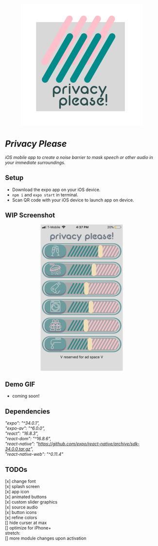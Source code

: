 <p align="center">
<img src="assets/readme/readmeicon.png" width="400"></p>

# _Privacy Please_

_iOS mobile app to create a noise barrier to mask speech or other audio in your immediate surroundings._

## Setup

- Download the expo app on your iOS device.
- `npm i` and `expo start` in terminal.
- Scan QR code with your iOS device to launch app on device.

## WIP Screenshot  

<p align="center">
<img src="assets/readme/sept2screen.PNG" width="270"></p>

## Demo GIF

- coming soon!

## Dependencies

*"expo": "^34.0.1",*  
*"expo-av": "^6.0.0",*  
*"react": "16.8.3",*  
*"react-dom": "^16.8.6",*  
*"react-native": "https://github.com/expo/react-native/archive/sdk-34.0.0.tar.gz",*  
*"react-native-web": "^0.11.4"*  

## TODOs

[x] change font  
[x] splash screen  
[x] app icon  
[x] animated buttons  
[x] custom slider graphics  
[x] source audio  
[x] button icons  
[x] refine colors  
[] hide curser at max  
[] optimize for iPhone+  
stretch:  
[] more module changes upon activation  
 